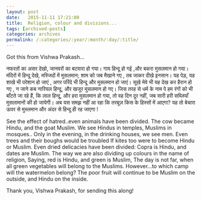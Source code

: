 ```yaml
---
layout: post
date:	2015-11-11 17:21:00
title:  Religion, colour and divisions...
tags: [archived-posts]
categories: archives
permalink: /:categories/:year/:month/:day/:title/
---
```

Got this from Vishwa Prakash...

नफरतों का असर देखो, जानवरों का बटवारा हो गया।
गाय हिन्दू हो गई ,और बकरा मुसलमान हो गया।
मंदिरों में हिन्दू देखे, मस्जिदों में मुसलमान;
शाम को जब मैखाने गए , तब जाकर दीखे इनसान।
यह पेड़, यह शाखे भी परेशान हो जाएं ,
अगर परिंदे भी हिन्दू और मुसलमान हो जाएं।
सूखे मेवे भी यह देख कर हैरान हो गए ,
न जाने कब नारियल हिन्दू, और खजूर मुसलमान हो गए।
जिस तरह से धर्म के नाम पे हम रंगों को भी बाँटते जा रहे हैं,
कि लाल हिन्दू, और हरा मुसलमान हो गया,
तो वह दिन दूर नहीं, जब सारी हरी सब्ज़ियाँ मुसलामानों की हो जायेगी।
अब यस समझ नहीं आ रहा कि तरबूज़ किस के हिस्सों में आएगा?
यह तो बेचारा ऊपर से मुस्लमान और अंदर से हिन्दू ही रह जाएगा !

See the effect of hatred..even animals have been divided.
The cow became Hindu, and the goat Muslim.
We see Hindus in temples, Muslims in mosques..
Only in the evening, in the drinking houses, we see men.
Even trees and their boughs would be troubled
If kites too were to become Hindu or Muslim.
Even dried delicacies have been divided:
Copra is Hindu, and dates are Muslim.
The way we are also dividing up colours in the name of religion,
Saying, red is Hindu, and green is Muslim,
The day is not far, when all green vegetables will belong to the Muslims.
However...to which camp will the watermelon belong?
The poor fruit will continue to be Muslim on the outside, and Hindu on the inside.

Thank you, Vishwa Prakash, for sending this along!
